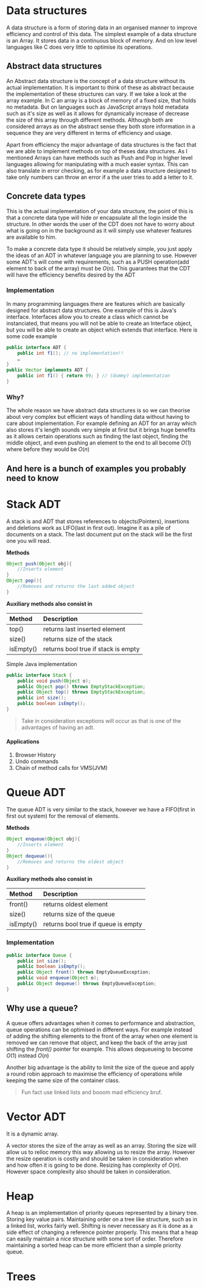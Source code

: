 # Data structures

A data structure is a form of storing data in an organised manner to improve efficiency and control of this data. The simplest example of a data structure is an Array. It stores data in a continuous block of memory. And on low level languages like C does very little to optimise its operations.


## Abstract data structures

An Abstract data structure is the concept of a data structure without its actual implementation. It is important to think of these as abstract because the implementation of these structures can vary. If we take a look at the array example. In C an array is a block of memory of a fixed size, that holds no metadata. But on languages such as JavaScript arrays hold metadata such as it's size as well as it allows for dynamically increase of decrease the size of this array through different methods. Although both are considered arrays as on the abstract sense they both store information in a sequence they are very different in terms of efficiency and usage.

Apart from efficiency the major advantage of data structures is the fact that we are able to implement methods on top of theses data structures. As I mentioned Arrays can have methods such as Push and Pop in higher level languages allowing for manipulating with a much easier syntax. This can also translate in error checking, as for example a data structure designed to take only numbers can throw an error if a the user tries to add a letter to it.

## Concrete data types

This is the actual implementation of your data structure, the point of this is that a concrete data type will hide or encapsulate all the login inside the structure. In other words the user of the CDT does not have to worry about what is going on in the background as it will simply use whatever features are available to him.

To make a concrete data type it should be relatively simple, you just apply the ideas of an ADT in whatever language you are planning to use. However some ADT's will come with requirements, such as a PUSH operation(add element to back of the array) must be $O(n)$. This guarantees that the CDT will have the efficiency benefits desired by the ADT

### Implementation

In many programming languages there are features which are basically designed for abstract data structures. One example of this is Java's interface. Interfaces allow you to create a class which cannot be instanciated, that means you will not be able to create an Interface object, but you will be able to create an object which extends that interface. Here is some code example

```Java
public interface ADT {
	public int f1(); // no implementation!!
	…
}
public Vector implements ADT {
	public int f1() { return 99; } // (dummy) implementation
}
```

### Why?

The whole reason we have abstract data structures is so we can theorise about very complex but efficient ways of handling data without having to care about implementation. For example defining an ADT for an array which also stores it's length sounds very simple at first but it brings huge benefits as it allows certain operations such as finding the last object, finding the middle object, and even pushing an element to the end to all become $O(1)$ where before they would be $O(n)$

## And here is a bunch of examples you probably need to know 

# Stack ADT

A stack is and ADT that stores references to objects(Pointers),
insertions and deletions work as LIFO(last in first out). Imagine it as a pile of documents on a stack. The last document put on the stack will be the first one you will read.

**Methods** 
```Java
Object push(Object obj){
	//Inserts element
}
Object pop(){
	//Removes and returns the last added object
}
```
**Auxiliary methods also consist in**

| Method | Description     |
| :------------- | :------------- |
| top()       | returns last inserted element |
| size()      | returns size of the stack   |
| isEmpty()   | returns bool true if stack is empty   |

Simple Java implementation

```Java
public interface Stack {
	public void push(Object o);
	public Object pop() throws EmptyStackException;
	public Object top() throws EmptyStackException;
	public int size();
	public boolean isEmpty();
}
```
> Take in consideration exceptions will occur as that is one of the advantages of having an adt.

#### Applications 
1. Browser History
2. Undo commands
3. Chain of method calls for VMS(JVM)

# Queue ADT

The queue ADT is very similar to the stack, however we have a FIFO(first in first out system) for the removal of elements.

**Methods**

```Java
Object enqueue(Object obj){
    //Inserts element
}
Object dequeue(){
    //Removes and returns the oldest object
}
```

**Auxiliary methods also consist in**

| Method | Description     |
| :------------- | :------------- |
| front()       | returns oldest element |
| size()      | returns size of the queue   |
| isEmpty()   | returns bool true if queue is empty   |

### Implementation
```Java
public interface Queue {
	public int size();
	public boolean isEmpty();
	public Object front() throws EmptyQueueException;
	public void enqueue(Object o);
	public Object dequeue() throws EmptyQueueException;
}
```

## Why use a queue?

A queue offers advantages when it comes to performance and abstraction, queue operations can be optimised in different ways. For example instead of adding the shifting elements to the front of the array when one element is removed we can remove that object, and keep the back of the array just shifting the *front()* pointer for example. This allows dequeueing to become $O(1)$ instead $O(n)$

Another big advantage is the ability to limit the size of the queue and apply a round robin approach to maximise the efficiency of operations while keeping the same size of the container class.

>Fun fact use linked lists and booom mad efficiency bruf.

# Vector ADT

It is a dynamic array.

A vector stores the size of the array as well as an array. Storing the size will allow us to relloc memory this way allowing us to resize the array. However the resize operation is costly and should be taken in consideration when and how often it is going to be done. Resizing has complexity of $O(n)$. However space complexity also should be taken in consideration.

# Heap

A heap is an implementation of priority queues represented by a binary tree. Storing key value pairs. Maintaining order on a tree like structure, such as in a linked list, works fairly well. Shifting is never necessary as it is done as a side effect of changing a reference pointer properly. This means that a heap can easily maintain a nice structure with some sort of order. Therefore maintaining a sorted heap can be more efficient than a simple priority queue.


# Trees
